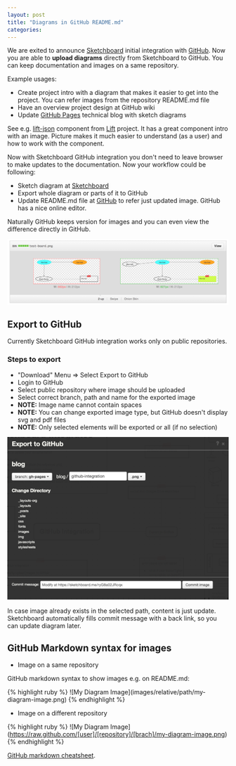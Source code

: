 ```yaml
---
layout: post
title: "Diagrams in GitHub README.md"
categories: 
---
```


We are exited to announce [Sketchboard](http://sketchboard.io) initial integration with [GitHub](http://github.com). 
Now you are able to **upload diagrams** directly from Sketchboard to GitHub.
You can keep documentation and images on a same repository.

Example usages:

- Create project intro with a diagram that makes it easier to get into the project.
You can refer images from the repository README.md file
- Have an overview project design at GitHub wiki
- Update [GitHub Pages](http://pages.github.com/) technical blog with sketch diagrams

See e.g. [lift-json](https://github.com/lift/lift/tree/master/framework/lift-base/lift-json) component from [Lift](http://liftweb.net) project. It has a great component intro with an image. Picture makes it much easier to understand (as a user) and how to work with the component.

Now with Sketchboard GitHub integration you don't need to leave browser to make updates to the documentation. Now your workflow could be following:

- Sketch diagram at [Sketchboard](https://sketchboard.me)
- Export whole diagram or parts of it to GitHub
- Update README.md file at [GitHub](http://github.com) to refer just updated image. GitHub has a nice online editor.

Naturally GitHub keeps version for images and you can even view the difference
directly in GitHub.

![View Image Difference at GitHub](/img/github-image-diff.png)


Export to GitHub
--------------------------------

Currently Sketchboard GitHub integration works only on public repositories.

### Steps to export

- "Download" Menu => Select Export to GitHub
- Login to GitHub
- Select public repository where image should be uploaded
- Select correct branch, path and name for the exported image 
- **NOTE:** Image name cannot contain spaces
- **NOTE:** You can change exported image type, but GitHub doesn't display svg and pdf files
- **NOTE:** Only selected elements will be exported or all (if no selection)

![GitHub export dialog](/img/github-export-dialog.png)

In case image already exists in the selected path, content is just update. Sketchboard automatically fills commit message with a back link, so you can update diagram later.


GitHub Markdown syntax for images
---------------------------------

- Image on a same repository
<p>GitHub markdown syntax to show images e.g. on README.md:</p>
{% highlight ruby %}
![My Diagram Image](images/relative/path/my-diagram-image.png)
{% endhighlight %}

- Image on a different repository

{% highlight ruby %}
![My Diagram Image]
	(https://raw.github.com/[user]/[repository]/[brach]/my-diagram-image.png)
{% endhighlight %}

[GitHub markdown cheatsheet](https://github.com/adam-p/markdown-here/wiki/Markdown-Cheatsheet#wiki-images).
